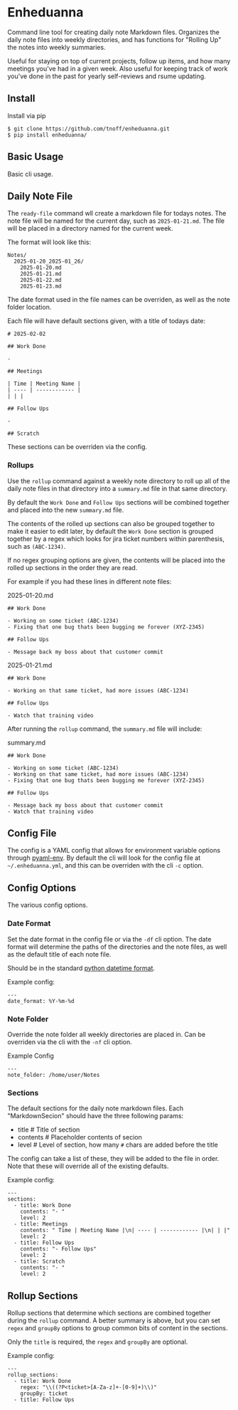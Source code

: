 # Enheduanna

Command line tool for creating daily note Markdown files. Organizes the daily note files into weekly directories, and has functions for "Rolling Up" the notes into weekly summaries.

Useful for staying on top of current projects, follow up items, and how many meetings you've had in a given week. Also useful for keeping track of work you've done in the past for yearly self-reviews and rsume updating.

## Install

Install via pip

```
$ git clone https://github.com/tnoff/enheduanna.git
$ pip install enheduanna/
```

## Basic Usage

Basic cli usage.

## Daily Note File

The `ready-file` command wll create a markdown file for todays notes. The note file will be named for the current day, such as `2025-01-21.md`. The file will be placed in a directory named for the current week. 


The format will look like this:

```
Notes/
  2025-01-20_2025-01_26/
    2025-01-20.md
    2025-01-21.md
    2025-01-22.md
    2025-01-23.md
```

The date format used in the file names can be overriden, as well as the note folder location.

Each file will have default sections given, with a title of todays date:

```
# 2025-02-02

## Work Done

- 

## Meetings

| Time | Meeting Name |
| ---- | ------------ |
| | |

## Follow Ups

- 

## Scratch
```

These sections can be overriden via the config.

### Rollups

Use the `rollup` command against a weekly note directory to roll up all of the daily note files in that directory into a `summary.md` file in that same directory.

By default the `Work Done` and `Follow Ups` sections will be combined together and placed into the new `summary.md` file.

The contents of the rolled up sections can also be grouped together to make it easier to edit later, by default the `Work Done` section is grouped together by a regex which looks for jira ticket numbers within parenthesis, such as `(ABC-1234)`.

If no regex grouping options are given, the contents will be placed into the rolled up sections in the order they are read.


For example if you had these lines in different note files:

2025-01-20.md
```
## Work Done

- Working on some ticket (ABC-1234)
- Fixing that one bug thats been bugging me forever (XYZ-2345)

## Follow Ups

- Message back my boss about that customer commit
```

2025-01-21.md
```
## Work Done

- Working on that same ticket, had more issues (ABC-1234)

## Follow Ups

- Watch that training video
```

After running the `rollup` command, the `summary.md` file will include:

summary.md
```
## Work Done

- Working on some ticket (ABC-1234)
- Working on that same ticket, had more issues (ABC-1234)
- Fixing that one bug thats been bugging me forever (XYZ-2345)

## Follow Ups

- Message back my boss about that customer commit
- Watch that training video
```

## Config File

The config is a YAML config that allows for environment variable options through [pyaml-env](https://github.com/mkaranasou/pyaml_env).
By default the cli will look for the config file at `~/.enheduanna.yml`, and this can be overriden with the cli `-c` option.

## Config Options

The various config options.

### Date Format

Set the date format in the config file or via the `-df` cli option. The date format will determine the paths of the directories and the note files, as well as the default title of each note file.

Should be in the standard [python datetime format](https://docs.python.org/3/library/datetime.html#strftime-and-strptime-format-codes).

Example config:

```
---
date_format: %Y-%m-%d
```

### Note Folder

Override the note folder all weekly directories are placed in. Can be overriden via the cli with the `-nf` cli option.

Example Config

```
---
note_folder: /home/user/Notes
```

### Sections

The default sections for the daily note markdown files. Each "MarkdownSecion" should have the three following params:

- title # Title of section
- contents # Placeholder contents of secion
- level # Level of section, how many `#` chars are added before the title

The config can take a list of these, they will be added to the file in order. Note that these will override all of the existing defaults.

Example config:

```
---
sections:
  - title: Work Done
    contents: "- "
    level: 2
  - title: Meetings
    contents: " Time | Meeting Name |\n| ---- | ------------ |\n| | |"
    level: 2
  - title: Follow Ups
    contents: "- Follow Ups"
    level: 2
  - title: Scratch
    contents: "- "
    level: 2
```

## Rollup Sections

Rollup sections that determine which sections are combined together during the `rollup` command. A better summary is above, but you can set `regex` and `groupBy` options to group common bits of content in the sections.

Only the `title` is required, the `regex` and `groupBy` are optional.

Example config:

```
---
rollup_sections:
  - title: Work Done
    regex: "\\((?P<ticket>[A-Za-z]+-[0-9]+)\\)"
    groupBy: ticket
  - title: Follow Ups
```